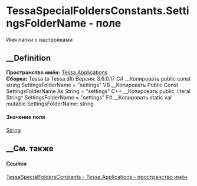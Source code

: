 # TessaSpecialFoldersConstants.SettingsFolderName - поле
Имя папки с настройками
## __Definition
 **Пространство имён:** [Tessa.Applications](N_Tessa_Applications.htm)  
 **Сборка:** Tessa (в Tessa.dll) Версия: 3.6.0.17
C# __Копировать
     public const string SettingsFolderName = "settings"
VB __Копировать
     Public Const SettingsFolderName As String = "settings"
C++ __Копировать
     public:
    literal String^ SettingsFolderName = "settings"
F# __Копировать
     static val mutable SettingsFolderName: string
#### Значение поля
[String](https://learn.microsoft.com/dotnet/api/system.string)
##  __См. также
#### Ссылки
[TessaSpecialFoldersConstants -
](T_Tessa_Applications_TessaSpecialFoldersConstants.htm)
[Tessa.Applications - пространство имён](N_Tessa_Applications.htm)
